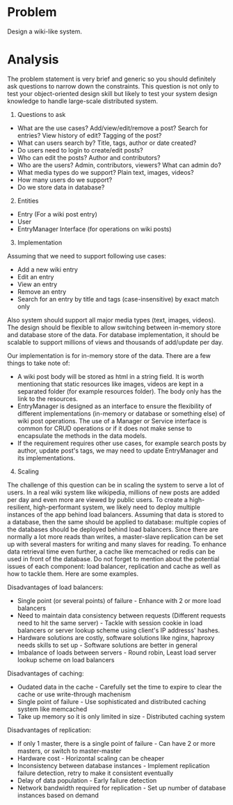 # Problem

Design a wiki-like system.

# Analysis

The problem statement is very brief and generic so you should definitely ask questions to narrow down the constraints. This question is not only to test your object-oriented design skill but likely to test your system design knowledge to handle large-scale distributed system. 

1. Questions to ask

- What are the use cases? Add/view/edit/remove a post? Search for entries? View history of edit? Tagging of the post?
- What can users search by? Title, tags, author or date created?
- Do users need to login to create/edit posts?
- Who can edit the posts? Author and contributors?
- Who are the users? Admin, contributors, viewers? What can admin do?
- What media types do we support? Plain text, images, videos?
- How many users do we support?
- Do we store data in database?

2. Entities

- Entry (For a wiki post entry)
- User
- EntryManager Interface (for operations on wiki posts)


3. Implementation

Assuming that we need to support following use cases:
- Add a new wiki entry
- Edit an entry 
- View an entry
- Remove an entry
- Search for an entry by title and tags (case-insensitive) by exact match only

Also system should support all major media types (text, images, videos). The design should be flexible to allow switching between in-memory store and database store of the data. For database implementation, it should be scalable to support millions of views and thousands of add/update per day.

Our implementation is for in-memory store of the data. There are a few things to take note of:

- A wiki post body will be stored as html in a string field. It is worth mentioning that static resources like images, videos are kept in a separated folder (for example resources folder). The body only has the link to the resources.
- EntryManager is designed as an interface to ensure the flexibility of different implementations (in-memory or database or something else) of wiki post operations. The use of a Manager or Service interface is common for CRUD operations or if it does not make sense to encapsulate the methods in the data models.
- If the requirement requires other use cases, for example search posts by author, update post's tags, we may need to update EntryManager and its implementations.

4. Scaling

The challenge of this question can be in scaling the system to serve a lot of users.
In a real wiki system like wikipedia, millions of new posts are added per day and even more are viewed by public users. To create a high-resilient, high-performant system, we likely need to deploy multiple instances of the app behind load balancers. Assuming that data is stored to a database, then the same should be applied to database: multiple copies of the databases should be deployed behind load balancers. Since there are normally a lot more reads than writes, a master-slave replication can be set up with several masters for writing and many slaves for reading. To enhance data retrieval time even further, a cache like memcached or redis can be used in front of the database. Do not forget to mention about the potential issues of each component: load balancer, replication and cache as well as how to tackle them. Here are some examples.

Disadvantages of load balancers:
- Single point (or several points) of failure - Enhance with 2 or more load balancers
- Need to maintain data consistency between requests (Different requests need to hit the same server) - Tackle with session cookie in load balancers or server lookup scheme using client's IP addresss' hashes.
- Hardware solutions are costly, software solutions like nginx, haproxy needs skills to set up - Software solutions are better in general
- Imbalance of loads between servers - Round robin, Least load server lookup scheme on load balancers

Disadvantages of caching:
- Oudated data in the cache - Carefully set the time to expire to clear the cache or use write-through machenism
- Single point of failure - Use sophisticated and distributed caching system like memcached
- Take up memory so it is only limited in size - Distributed caching system

Disadvantages of replication:
- If only 1 master, there is a single point of failure - Can have 2 or more masters, or switch to master-master
- Hardware cost - Horizontal scaling can be cheaper
- Inconsistency between database instances - Implement replication failure detection, retry to make it consistent eventually
- Delay of data population - Early failure detection
- Network bandwidth required for replication - Set up number of database instances based on demand






